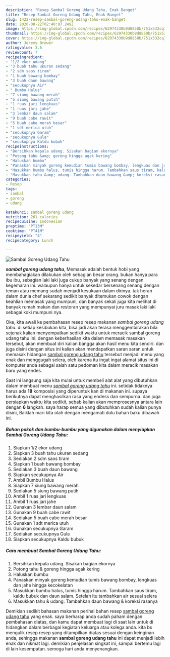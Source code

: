 ```yaml
---
description: "Resep Sambal Goreng Udang Tahu, Enak Banget"
title: "Resep Sambal Goreng Udang Tahu, Enak Banget"
slug: 1422-resep-sambal-goreng-udang-tahu-enak-banget
date: 2020-08-22T02:40:07.249Z
image: https://img-global.cpcdn.com/recipes/62974330b9d8850b/751x532cq70/sambal-goreng-udang-tahu-foto-resep-utama.jpg
thumbnail: https://img-global.cpcdn.com/recipes/62974330b9d8850b/751x532cq70/sambal-goreng-udang-tahu-foto-resep-utama.jpg
cover: https://img-global.cpcdn.com/recipes/62974330b9d8850b/751x532cq70/sambal-goreng-udang-tahu-foto-resep-utama.jpg
author: Jeremy Brewer
ratingvalue: 3.6
reviewcount: 7
recipeingredient:
- "1/2 ekor udang"
- "3 buah tahu ukuran sedang"
- "2 sdm saos tiram"
- "1 buah bawang bombay"
- "3 buah daun bawang"
- "secukupnya Air"
- " Bumbu Halus"
- "7 siung bawang merah"
- "5 siung bawang putih"
- "1 ruas jari lengkuas"
- "1 ruas jari jahe"
- "3 lembar daun salam"
- "9 buah cabe rawit"
- "5 buah cabe merah besar"
- "1 sdt merica utuh"
- "secukupnya Garam"
- "secukupnya Gula"
- "secukupnya Kaldu bubuk"
recipeinstructions:
- "Bersihkan kepala udang. Sisakan bagian ekornya"
- "Potong tahu &amp; goreng hingga agak kering"
- "Haluskan bumbu"
- "Panaskan minyak goreng kemudian tumis bawang bombay, lengkuas dan jahe hingga kecokelatan"
- "Masukkan bumbu halus, tumis hingga harum. Tambahkan saus tiram, kaldu bubuk dan daun salam. Setelah itu tambahkan air sesuai selera"
- "Masukkan tahu &amp; udang. Tambahkan daun bawang &amp; koreksi rasanya"
categories:
- Resep
tags:
- sambal
- goreng
- udang

katakunci: sambal goreng udang 
nutrition: 261 calories
recipecuisine: Indonesian
preptime: "PT13M"
cooktime: "PT41M"
recipeyield: "4"
recipecategory: Lunch

---
```



![Sambal Goreng Udang Tahu](https://img-global.cpcdn.com/recipes/62974330b9d8850b/751x532cq70/sambal-goreng-udang-tahu-foto-resep-utama.jpg)

<b><i>sambal goreng udang tahu</i></b>, Memasak adalah bentuk hobi yang membahagiakan dilakukan oleh sebagian besar orang. bukan hanya para ibu ibu, sebagian laki laki juga cukup banyak yang senang dengan kegemaran ini. walaupun hanya untuk sekedar bersenang senang dengan teman atau memang sudah menjadi kesukaan dalam dirinya. tak heran dalam dunia chef sekarang sedikit banyak ditemukan cowok dengan keahlian memasak yang mumpuni, dan banyak sekali juga kita melihat di banyak rumah makan dan restoran yang mempunyai juru masak laki laki sebagai koki mumpuni nya.

Oke, kita awali ke pembahasan resep resep makanan <i>sambal goreng udang tahu</i>. di setiap kesibukan kita, bisa jadi akan terasa menggembirakan bila sejenak kalian menyempatkan sedikit waktu untuk meracik sambal goreng udang tahu ini. dengan keberhasilan kita dalam memasak masakan tersebut, akan membuat diri kalian bangga akan hasil menu kita sendiri. dan juga disini dengan situs ini kalian akan mendapatkan saran saran untuk memasak hidangan <u>sambal goreng udang tahu</u> tersebut menjadi menu yang enak dan menggugah selera, oleh karena itu ingat ingat alamat situs ini di komputer anda sebagai salah satu pedoman kita dalam meracik masakan baru yang endes.




Saat ini langsung saja kita mulai untuk membeli alat alat yang dibutuhkan dalam membuat menu <u><i>sambal goreng udang tahu</i></u> ini. setidak tidaknya harus ada <b>18</b> komposisi yang diperuntuk kan di makanan ini. supaya berikutnya dapat menghasilkan rasa yang endess dan sempurna. dan juga persiapkan waktu kita sedikit, sebab kalian akan memprosesnya antara lain dengan <b>6</b> langkah. saya harap semua yang dibutuhkan sudah kalian punya disini, Baiklah mari kita olah dengan mengamati dulu bahan baku dibawah ini.

<!--inarticleads1-->

##### Bahan pokok dan bumbu-bumbu yang digunakan dalam menyiapkan Sambal Goreng Udang Tahu:

1. Siapkan 1/2 ekor udang
1. Siapkan 3 buah tahu ukuran sedang
1. Sediakan 2 sdm saos tiram
1. Siapkan 1 buah bawang bombay
1. Sediakan 3 buah daun bawang
1. Siapkan secukupnya Air
1. Ambil  Bumbu Halus
1. Siapkan 7 siung bawang merah
1. Sediakan 5 siung bawang putih
1. Ambil 1 ruas jari lengkuas
1. Ambil 1 ruas jari jahe
1. Gunakan 3 lembar daun salam
1. Gunakan 9 buah cabe rawit
1. Sediakan 5 buah cabe merah besar
1. Gunakan 1 sdt merica utuh
1. Gunakan secukupnya Garam
1. Sediakan secukupnya Gula
1. Siapkan secukupnya Kaldu bubuk




<!--inarticleads2-->

##### Cara membuat Sambal Goreng Udang Tahu:

1. Bersihkan kepala udang. Sisakan bagian ekornya
1. Potong tahu &amp; goreng hingga agak kering
1. Haluskan bumbu
1. Panaskan minyak goreng kemudian tumis bawang bombay, lengkuas dan jahe hingga kecokelatan
1. Masukkan bumbu halus, tumis hingga harum. Tambahkan saus tiram, kaldu bubuk dan daun salam. Setelah itu tambahkan air sesuai selera
1. Masukkan tahu &amp; udang. Tambahkan daun bawang &amp; koreksi rasanya




Demikian sedikit bahasan makanan perihal bahan resep <u>sambal goreng udang tahu</u> yang enak. saya berharap anda sudah paham dengan pembahasan diatas, dan kamu dapat membuat lagi di saat lain untuk di hidangkan dalam berbagai kegiatan keluarga atau kolega anda. kita bs mengulik resep resep yang ditampilkan diatas sesuai dengan keinginan anda, sehingga makanan <b>sambal goreng udang tahu</b> ini dapat menjadi lebih enak dan nikmat lagi. demikian penjelasan singkat ini, sampai bertemu lagi di lain kesempatan. semoga hari anda menyenangkan.
